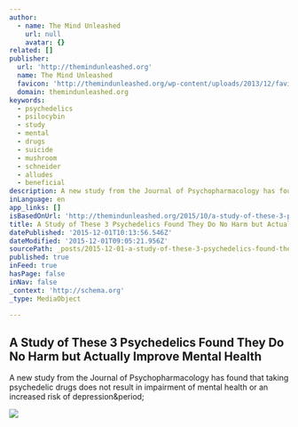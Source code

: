 ```yaml
---
author:
  - name: The Mind Unleashed
    url: null
    avatar: {}
related: []
publisher:
  url: 'http://themindunleashed.org'
  name: The Mind Unleashed
  favicon: 'http://themindunleashed.org/wp-content/uploads/2013/12/favicon.png'
  domain: themindunleashed.org
keywords:
  - psychedelics
  - psilocybin
  - study
  - mental
  - drugs
  - suicide
  - mushroom
  - schneider
  - alludes
  - beneficial
description: A new study from the Journal of Psychopharmacology has found that taking psychedelic drugs does not result in impairment of mental health or an increased risk of depression.
inLanguage: en
app_links: []
isBasedOnUrl: 'http://themindunleashed.org/2015/10/a-study-of-these-3-psychedelics-found-they-do-no-harm-but-actually-improve-mental-health.html'
title: A Study of These 3 Psychedelics Found They Do No Harm but Actually Improve Mental Health
datePublished: '2015-12-01T10:13:56.546Z'
dateModified: '2015-12-01T09:05:21.956Z'
sourcePath: _posts/2015-12-01-a-study-of-these-3-psychedelics-found-they-do-no-harm-but-ac.md
published: true
inFeed: true
hasPage: false
inNav: false
_context: 'http://schema.org'
_type: MediaObject

---
```

<article style=""><h1>A Study of These 3 Psychedelics Found They Do No Harm but Actually Improve Mental Health</h1><p>A new study from the Journal of Psychopharmacology has found that taking psychedelic drugs does not result in impairment of mental health or an increased risk of depression&amp;period;</p><img src="http://themindunleashed.org/wp-content/uploads/2015/10/psychedelics.jpg" /></article>